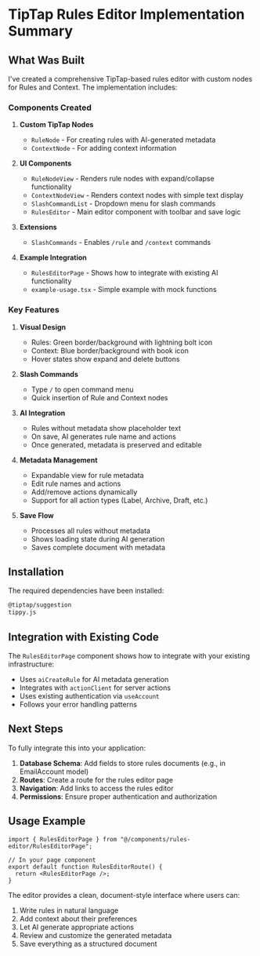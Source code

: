 # TipTap Rules Editor Implementation Summary

## What Was Built

I've created a comprehensive TipTap-based rules editor with custom nodes for Rules and Context. The implementation includes:

### Components Created

1. **Custom TipTap Nodes**

   - `RuleNode` - For creating rules with AI-generated metadata
   - `ContextNode` - For adding context information

2. **UI Components**

   - `RuleNodeView` - Renders rule nodes with expand/collapse functionality
   - `ContextNodeView` - Renders context nodes with simple text display
   - `SlashCommandList` - Dropdown menu for slash commands
   - `RulesEditor` - Main editor component with toolbar and save logic

3. **Extensions**

   - `SlashCommands` - Enables `/rule` and `/context` commands

4. **Example Integration**
   - `RulesEditorPage` - Shows how to integrate with existing AI functionality
   - `example-usage.tsx` - Simple example with mock functions

### Key Features

1. **Visual Design**

   - Rules: Green border/background with lightning bolt icon
   - Context: Blue border/background with book icon
   - Hover states show expand and delete buttons

2. **Slash Commands**

   - Type `/` to open command menu
   - Quick insertion of Rule and Context nodes

3. **AI Integration**

   - Rules without metadata show placeholder text
   - On save, AI generates rule name and actions
   - Once generated, metadata is preserved and editable

4. **Metadata Management**

   - Expandable view for rule metadata
   - Edit rule names and actions
   - Add/remove actions dynamically
   - Support for all action types (Label, Archive, Draft, etc.)

5. **Save Flow**
   - Processes all rules without metadata
   - Shows loading state during AI generation
   - Saves complete document with metadata

## Installation

The required dependencies have been installed:

```bash
@tiptap/suggestion
tippy.js
```

## Integration with Existing Code

The `RulesEditorPage` component shows how to integrate with your existing infrastructure:

- Uses `aiCreateRule` for AI metadata generation
- Integrates with `actionClient` for server actions
- Uses existing authentication via `useAccount`
- Follows your error handling patterns

## Next Steps

To fully integrate this into your application:

1. **Database Schema**: Add fields to store rules documents (e.g., in EmailAccount model)
2. **Routes**: Create a route for the rules editor page
3. **Navigation**: Add links to access the rules editor
4. **Permissions**: Ensure proper authentication and authorization

## Usage Example

```tsx
import { RulesEditorPage } from "@/components/rules-editor/RulesEditorPage";

// In your page component
export default function RulesEditorRoute() {
  return <RulesEditorPage />;
}
```

The editor provides a clean, document-style interface where users can:

1. Write rules in natural language
2. Add context about their preferences
3. Let AI generate appropriate actions
4. Review and customize the generated metadata
5. Save everything as a structured document
